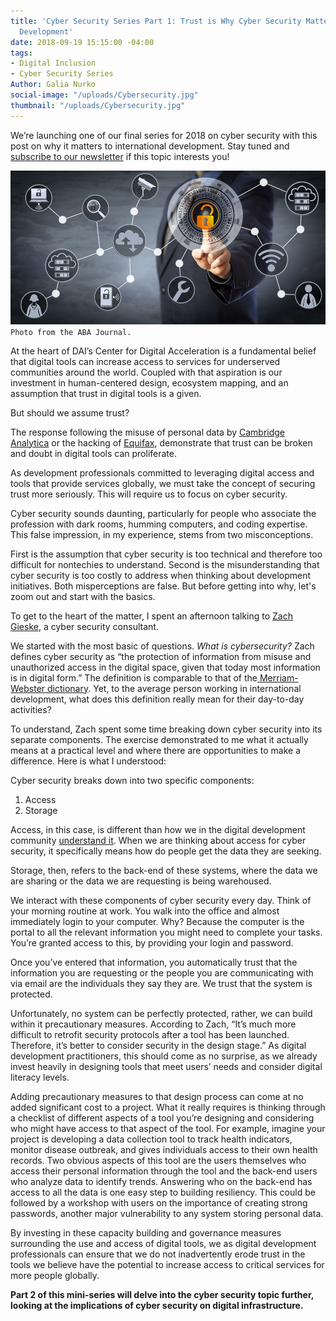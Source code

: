 ```yaml
---
title: 'Cyber Security Series Part 1: Trust is Why Cyber Security Matters to Digital
  Development'
date: 2018-09-19 15:15:00 -04:00
tags:
- Digital Inclusion
- Cyber Security Series
Author: Galia Nurko
social-image: "/uploads/Cybersecurity.jpg"
thumbnail: "/uploads/Cybersecurity.jpg"
---
```


We’re launching one of our final series for 2018 on cyber security with this post on why it matters to international development. Stay tuned and [subscribe to our newsletter](https://confirmsubscription.com/h/r/066AFBA15492935C) if this topic interests you! 

<!--more-->

![Cybersecurity.jpg](/uploads/Cybersecurity.jpg)`Photo from the ABA Journal.`

At the heart of DAI’s Center for Digital Acceleration is a fundamental belief that digital tools can increase access to services for underserved communities around the world. Coupled with that aspiration is our investment in human-centered design, ecosystem mapping, and an assumption that trust in digital tools is a given.

But should we assume trust?

The response following the misuse of personal data by [Cambridge Analytica](https://www.nytimes.com/2018/03/19/technology/facebook-cambridge-analytica-explained.html) or the hacking of [Equifax](https://money.cnn.com/2018/02/09/pf/equifax-hack-senate-disclosure/index.html), demonstrate that trust can be broken and doubt in digital tools can proliferate.

As development professionals committed to leveraging digital access and tools that provide services globally, we must take the concept of securing trust more seriously. This will require us to focus on cyber security.

Cyber security sounds daunting, particularly for people who associate the profession with dark rooms, humming computers, and coding expertise. This false impression, in my experience, stems from two misconceptions.

First is the assumption that cyber security is too technical and therefore too difficult for nontechies to understand. Second is the misunderstanding that cyber security is too costly to address when thinking about development initiatives. Both misperceptions are false. But before getting into why, let's zoom out and start with the basics.

To get to the heart of the matter, I spent an afternoon talking to [Zach Gieske](https://www.linkedin.com/in/zachgieske/), a cyber security consultant.

We started with the most basic of questions. *What is cybersecurity?* Zach defines cyber security as “the protection of information from misuse and unauthorized access in the digital space, given that today most information is in digital form.” The definition is comparable to that of the[ Merriam-Webster dictionary](https://www.merriam-webster.com/dictionary/cybersecurity). Yet, to the average person working in international development, what does this definition really mean for their day-to-day activities?

To understand, Zach spent some time breaking down cyber security into its separate components. The exercise demonstrated to me what it actually means at a practical level and where there are opportunities to make a difference. Here is what I understood: 

Cyber security breaks down into two specific components:

1. Access
2. Storage

Access, in this case, is different than how we in the digital development community [understand it](https://www.igi-global.com/dictionary/beyond-digital-divide/7557). When we are thinking about access for cyber security, it specifically means how do people get the data they are seeking.

Storage, then, refers to the back-end of these systems, where the data we are sharing or the data we are requesting is being warehoused.

We interact with these components of cyber security every day. Think of your morning routine at work. You walk into the office and almost immediately login to your computer. Why? Because the computer is the portal to all the relevant information you might need to complete your tasks. You’re granted access to this, by providing your login and password.

Once you’ve entered that information, you automatically trust that the information you are requesting or the people you are communicating with via email are the individuals they say they are. We trust that the system is protected.

Unfortunately, no system can be perfectly protected, rather, we can build within it precautionary measures. According to Zach, “It’s much more difficult to retrofit security protocols after a tool has been launched. Therefore, it’s better to consider security in the design stage.” As digital development practitioners, this should come as no surprise, as we already invest heavily in designing tools that meet users’ needs and consider digital literacy levels.

Adding precautionary measures to that design process can come at no added significant cost to a project. What it really requires is thinking through a checklist of different aspects of a tool you’re designing and considering who might have access to that aspect of the tool. For example, imagine your project is developing a data collection tool to track health indicators, monitor disease outbreak, and gives individuals access to their own health records. Two obvious aspects of this tool are the users themselves who access their personal information through the tool and the back-end users who analyze data to identify trends. Answering who on the back-end has access to all the data is one easy step to building resiliency. This could be followed by a workshop with users on the importance of creating strong passwords, another major vulnerability to any system storing personal data.

By investing in these capacity building and governance measures surrounding the use and access of digital tools, we as digital development professionals can ensure that we do not inadvertently erode trust in the tools we believe have the potential to increase access to critical services for more people globally.

**Part 2 of this mini-series will delve into the cyber security topic further, looking at the implications of cyber security on digital infrastructure.**